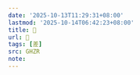 ```yaml
---
date: '2025-10-13T11:29:31+08:00'
lastmod: '2025-10-14T06:42:23+08:00'
title: 󰡺
url: 󰡺
tags: [差]
src: GHZR
note:
---
```

